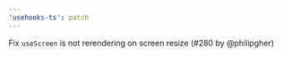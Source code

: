 ```yaml
---
'usehooks-ts': patch
---
```


Fix `useScreen` is not rerendering on screen resize (#280 by @philipgher)
